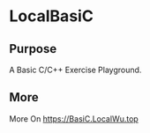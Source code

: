 # LocalBasiC
## Purpose
A Basic C/C++ Exercise Playground.
## More
More On https://BasiC.LocalWu.top
